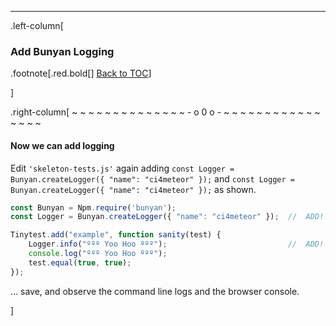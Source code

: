 ---
.left-column[
  ### Add Bunyan Logging
.footnote[.red.bold[] [Back to TOC](/)] 
<!-- -->]
.right-column[
~ ~ ~ ~ ~ ~ ~ ~ ~ ~ ~ ~ ~ ~ - o 0 o - ~ ~ ~ ~ ~ ~ ~ ~ ~ ~ ~ ~ ~ ~ ~ ~

#### Now we can add logging

Edit ```'skeleton-tests.js'``` again adding ```const Logger = Bunyan.createLogger({ "name": "ci4meteor" });``` and ```const Logger = Bunyan.createLogger({ "name": "ci4meteor" });``` as shown.

```javascript
const Bunyan = Npm.require('bunyan');
const Logger = Bunyan.createLogger({ "name": "ci4meteor" });  //  ADD! <--

Tinytest.add("example", function sanity(test) {
    Logger.info("ººº Yoo Hoo ººº");                           //  ADD! <--
    console.log("ººº Yoo Hoo ººº");
    test.equal(true, true);
});
```

   ... save, and observe the command line logs and the browser console.

<!-- -->]
